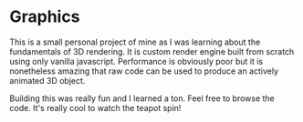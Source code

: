 # Graphics

This is a small personal project of mine as I was learning about the fundamentals of 3D rendering. It is custom render engine built from scratch using
only vanilla javascript. Performance is obviously poor but it is nonetheless amazing that raw code can be used to produce an actively animated 3D object. 

Building this was really fun and I learned a ton. Feel free to browse the code. It's really cool to watch the teapot spin! 
